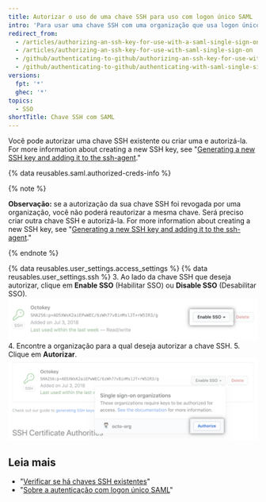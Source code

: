 ```yaml
---
title: Autorizar o uso de uma chave SSH para uso com logon único SAML
intro: 'Para usar uma chave SSH com uma organização que usa logon único SAML (SSO), primeiramente, você deve autorizar a chave.'
redirect_from:
  - /articles/authorizing-an-ssh-key-for-use-with-a-saml-single-sign-on-organization/
  - /articles/authorizing-an-ssh-key-for-use-with-saml-single-sign-on
  - /github/authenticating-to-github/authorizing-an-ssh-key-for-use-with-saml-single-sign-on
  - /github/authenticating-to-github/authenticating-with-saml-single-sign-on/authorizing-an-ssh-key-for-use-with-saml-single-sign-on
versions:
  fpt: '*'
  ghec: '*'
topics:
  - SSO
shortTitle: Chave SSH com SAML
---
```


Você pode autorizar uma chave SSH existente ou criar uma e autorizá-la. For more information about creating a new SSH key, see "[Generating a new SSH key and adding it to the ssh-agent](/articles/generating-a-new-ssh-key-and-adding-it-to-the-ssh-agent)."

{% data reusables.saml.authorized-creds-info %}

{% note %}

**Observação:** se a autorização da sua chave SSH foi revogada por uma organização, você não poderá reautorizar a mesma chave. Será preciso criar outra chave SSH e autorizá-la. For more information about creating a new SSH key, see "[Generating a new SSH key and adding it to the ssh-agent](/articles/generating-a-new-ssh-key-and-adding-it-to-the-ssh-agent)."

{% endnote %}

{% data reusables.user_settings.access_settings %}
{% data reusables.user_settings.ssh %}
3. Ao lado da chave SSH que deseja autorizar, clique em **Enable SSO** (Habilitar SSO) ou **Disable SSO** (Desabilitar SSO). ![Botão de autorização do token SSO](/assets/images/help/settings/ssh-sso-button.png)
4. Encontre a organização para a qual deseja autorizar a chave SSH.
5. Clique em **Autorizar**. ![Botão de autorização do token](/assets/images/help/settings/ssh-sso-authorize.png)

## Leia mais

- "[Verificar se há chaves SSH existentes](/articles/checking-for-existing-ssh-keys)"
- "[Sobre a autenticação com logon único SAML](/articles/about-authentication-with-saml-single-sign-on)"
